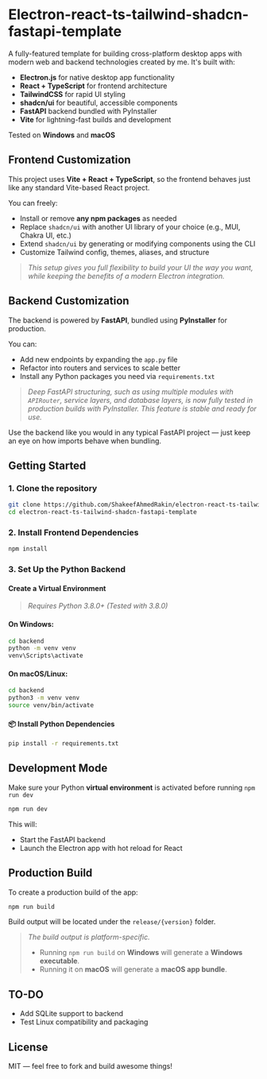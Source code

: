 # Electron-react-ts-tailwind-shadcn-fastapi-template

A fully-featured template for building cross-platform desktop apps with modern web and backend technologies created by me. It's built with:

- **Electron.js** for native desktop app functionality
- **React + TypeScript** for frontend architecture
- **TailwindCSS** for rapid UI styling
- **shadcn/ui** for beautiful, accessible components
- **FastAPI** backend bundled with PyInstaller
- **Vite** for lightning-fast builds and development

Tested on **Windows** and **macOS**

## Frontend Customization

This project uses **Vite + React + TypeScript**, so the frontend behaves just like any standard Vite-based React project.

You can freely:

- Install or remove **any npm packages** as needed
- Replace `shadcn/ui` with another UI library of your choice (e.g., MUI, Chakra UI, etc.)
- Extend `shadcn/ui` by generating or modifying components using the CLI
- Customize Tailwind config, themes, aliases, and structure

> _This setup gives you full flexibility to build your UI the way you want, while keeping the benefits of a modern Electron integration._

## Backend Customization

The backend is powered by **FastAPI**, bundled using **PyInstaller** for production.

You can:

- Add new endpoints by expanding the `app.py` file
- Refactor into routers and services to scale better
- Install any Python packages you need via `requirements.txt`

> _Deep FastAPI structuring, such as using multiple modules with `APIRouter`, service layers, and database layers, is now fully tested in production builds with PyInstaller. This feature is stable and ready for use._

Use the backend like you would in any typical FastAPI project — just keep an eye on how imports behave when bundling.

## Getting Started

### 1. Clone the repository

```bash
git clone https://github.com/ShakeefAhmedRakin/electron-react-ts-tailwind-shadcn-fastapi-template.git
cd electron-react-ts-tailwind-shadcn-fastapi-template
```

### 2. Install Frontend Dependencies

```bash
npm install
```

### 3. Set Up the Python Backend

#### Create a Virtual Environment

> _Requires Python 3.8.0+ (Tested with 3.8.0)_

#### On **Windows**:

```bash
cd backend
python -m venv venv
venv\Scripts\activate
```

#### On **macOS/Linux**:

```bash
cd backend
python3 -m venv venv
source venv/bin/activate
```

#### 📦 Install Python Dependencies

```bash
pip install -r requirements.txt
```

## Development Mode

Make sure your Python **virtual environment** is activated before running `npm run dev`

```bash
npm run dev
```

This will:

- Start the FastAPI backend
- Launch the Electron app with hot reload for React

## Production Build

To create a production build of the app:

```bash
npm run build
```

Build output will be located under the `release/{version}` folder.

> _The build output is platform-specific._
>
> - Running `npm run build` on **Windows** will generate a **Windows executable**.
> - Running it on **macOS** will generate a **macOS app bundle**.

## TO-DO

- Add SQLite support to backend
- Test Linux compatibility and packaging

## License

MIT — feel free to fork and build awesome things!
